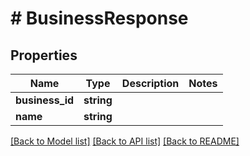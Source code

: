 # # BusinessResponse

## Properties

Name | Type | Description | Notes
------------ | ------------- | ------------- | -------------
**business_id** | **string** |  |
**name** | **string** |  |

[[Back to Model list]](../../README.md#models) [[Back to API list]](../../README.md#endpoints) [[Back to README]](../../README.md)

